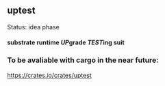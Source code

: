 ## uptest 

Status: idea phase

#### substrate runtime *UP*grade *TEST*ing suit

### To be avaliable with cargo in the near future:  
https://crates.io/crates/uptest
